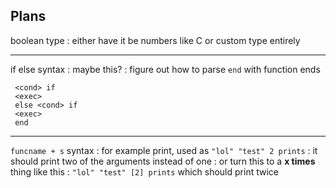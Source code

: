 ## Plans

boolean type
: either have it be numbers like C or custom type entirely

---

if else syntax
: maybe this?
: figure out how to parse `end` with function ends

     <cond> if
     <exec>
     else <cond> if
     <exec>
     end

---

`funcname + s` syntax
: for example print, used as `"lol" "test" 2 prints`
: it should print two of the arguments instead of one
: or turn this to a **x times** thing like this
: `"lol" "test" [2] prints` which should print twice